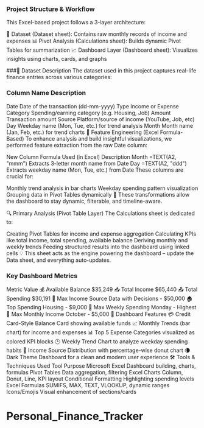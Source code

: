 ### Project Structure & Workflow
This Excel-based project follows a 3-layer architecture:

📑 Dataset (Dataset sheet): Contains raw monthly records of income and expenses
📊 Pivot Analysis (Calculations sheet): Builds dynamic Pivot Tables for summarization
📈 Dashboard Layer (Dashboard sheet): Visualizes insights using charts, cards, and graphs

###🧾 Dataset Description
The dataset used in this project captures real-life finance entries across various categories:

### Column Name	Description
Date	Date of the transaction (dd-mm-yyyy)
Type	Income or Expense
Category	Spending/earning category (e.g. Housing, Job)
Amount	Transaction amount
Source	Platform/source of income (YouTube, Job, etc)
Day	Weekday name (Mon, Tue, etc.) for trend analysis
Month	Month name (Jan, Feb, etc.) for trend charts
🧪 Feature Engineering (Excel Formula-Based)
To enhance analysis and build insightful visualizations, we performed feature extraction from the raw Date column:

New Column	Formula Used (in Excel)	Description
Month	=TEXT(A2, "mmm")	Extracts 3-letter month name from Date
Day	=TEXT(A2, "ddd")	Extracts weekday name (Mon, Tue, etc.) from Date
These columns are crucial for:

Monthly trend analysis in bar charts
Weekday spending pattern visualization
Grouping data in Pivot Tables dynamically
🧠 These transformations allow the dashboard to stay dynamic, filterable, and timeline-aware.

🔍 Primary Analysis (Pivot Table Layer)
The Calculations sheet is dedicated to:

Creating Pivot Tables for income and expense aggregation
Calculating KPIs like total income, total spending, available balance
Deriving monthly and weekly trends
Feeding structured results into the dashboard using linked cells
💡 This sheet acts as the engine powering the dashboard – update the Data sheet, and everything auto-updates.

### Key Dashboard Metrics
Metric	Value
💰 Available Balance	$35,249
📥 Total Income	$65,440
📤 Total Spending	$30,191
🧾 Max Income Source	Data with Decisions - $50,000
🏠 Top Spending	Housing - $9,000
📅 Max Weekly Spending	Monday - Highest
📆 Max Monthly Income	October - $5,000
🧩 Dashboard Features
💳 Credit Card-Style Balance Card showing available funds
📈 Monthly Trends (bar chart) for income and expenses
📊 Top 5 Expense Categories visualized as colored KPI blocks
🕒 Weekly Trend Chart to analyze weekday spending habits
🍩 Income Source Distribution with percentage-wise donut chart
🌘 Dark Theme Dashboard for a clean and modern user experience
🛠 Tools & Techniques Used
Tool	Purpose
Microsoft Excel	Dashboard building, charts, formulas
Pivot Tables	Data aggregation, filtering
Excel Charts	Column, Donut, Line, KPI layout
Conditional Formatting	Highlighting spending levels
Excel Formulas	SUMIFS, MAX, TEXT, VLOOKUP, dynamic ranges
Icons/Emojis	Visual enhancement of sections/cards
# Personal_Finance_Tracker
